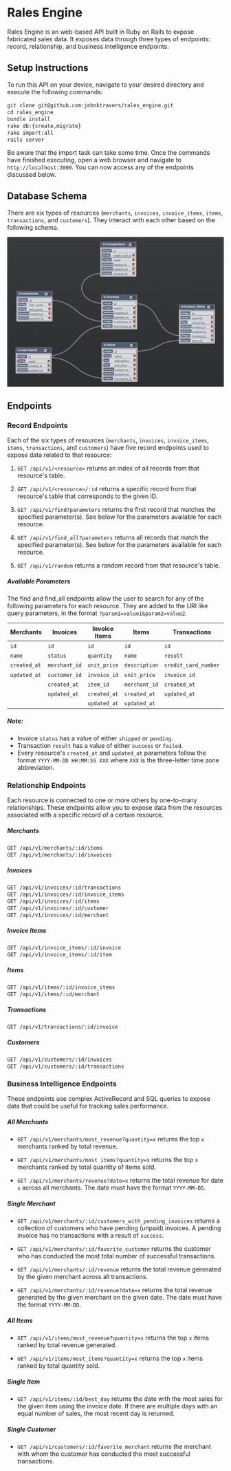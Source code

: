 # Rales Engine

Rales Engine is an web-based API built in Ruby on Rails to expose fabricated sales data. It exposes data through three types of endpoints: record, relationship, and business intelligence endpoints.

## Setup Instructions

To run this API on your device, navigate to your desired directory and execute the following commands:

```
git clone git@github.com:johnktravers/rales_engine.git
cd rales_engine
bundle install
rake db:{create,migrate}
rake import:all
rails server
```

Be aware that the import task can take some time. Once the commands have finished executing, open a web browser and navigate to `http://localhost:3000`. You can now access any of the endpoints discussed below.

## Database Schema

There are six types of resources (`merchants`, `invoices`, `invoice_items`, `items`, `transactions`, and `customers`). They interact with each other based on the following schema.

![Database Schema](https://github.com/johnktravers/rales_engine/blob/media/rales_engine_schema.png?raw=true)

## Endpoints

### Record Endpoints

Each of the six types of resources (`merchants`, `invoices`, `invoice_items`, `items`, `transactions`, and `customers`) have five record endpoints used to expose data related to that resource:

1. `GET /api/v1/<resource>` returns an index of all records from that resource's table.

2. `GET /api/v1/<resource>/:id` returns a specific record from that resource's table that corresponds to the given ID.

3. `GET /api/v1/find?parameters` returns the first record that matches the specified parameter(s). See below for the parameters available for each resource.

4. `GET /api/v1/find_all?parameters` returns all records that match the specified parameter(s). See below for the parameters available for each resource.

5. `GET /api/v1/random` returns a random record from that resource's table.

##### Available Parameters

The find and find_all endpoints allow the user to search for any of the following parameters for each resource. They are added to the URI like query parameters, in the format `?param1=value1&param2=value2`.

| Merchants    | Invoices      | Invoice Items | Items         | Transactions         | Customers    |
|--------------|---------------|---------------|---------------|----------------------|--------------|
| `id`         | `id`          | `id`          | `id`          | `id`                 | `id`         |
| `name`       | `status`      | `quantity`    | `name`        | `result`             | `first_name` |
| `created_at` | `merchant_id` | `unit_price`  | `description` | `credit_card_number` | `last_name`  |
| `updated_at` | `customer_id` | `invoice_id`  | `unit_price`  | `invoice_id`         | `created_at` |
|              | `created_at`  | `item_id`     | `merchant_id` | `created_at`         | `updated_at` |
|              | `updated_at`  | `created_at`  | `created_at`  | `updated_at`         |              |
|              |               | `updated_at`  | `updated_at`  |                      |              |


##### Note:

- Invoice `status` has a value of either `shipped` or `pending`.
- Transaction `result` has a value of either `success` or `failed`.
- Every resource's `created_at` and `updated_at` parameters follow the format `YYYY-MM-DD HH:MM:SS XXX` where `XXX` is the three-letter time zone abbreviation.

### Relationship Endpoints

Each resource is connected to one or more others by one-to-many relationships. These endpoints allow you to expose data from the resources associated with a specific record of a certain resource.

##### Merchants
```
GET /api/v1/merchants/:id/items
GET /api/v1/merchants/:id/invoices
```

##### Invoices
```
GET /api/v1/invoices/:id/transactions
GET /api/v1/invoices/:id/invoice_items
GET /api/v1/invoices/:id/items
GET /api/v1/invoices/:id/customer
GET /api/v1/invoices/:id/merchant
```

##### Invoice Items
```
GET /api/v1/invoice_items/:id/invoice
GET /api/v1/invoice_items/:id/item
```

##### Items
```
GET /api/v1/items/:id/invoice_items
GET /api/v1/items/:id/merchant
```

##### Transactions
```
GET /api/v1/transactions/:id/invoice
```

##### Customers
```
GET /api/v1/customers/:id/invoices
GET /api/v1/customers/:id/transactions
```

### Business Intelligence Endpoints

These endpoints use complex ActiveRecord and SQL queries to expose data that could be useful for tracking sales performance.

##### All Merchants

- `GET /api/v1/merchants/most_revenue?quantity=x` returns the top `x` merchants ranked by total revenue.

- `GET /api/v1/merchants/most_items?quantity=x` returns the top `x` merchants ranked by total quantity of items sold.

- `GET /api/v1/merchants/revenue?date=x` returns the total revenue for date `x` across all merchants. The date must have the format `YYYY-MM-DD`.

##### Single Merchant

- `GET /api/v1/merchants/:id/customers_with_pending_invoices` returns a collection of customers who have pending (unpaid) invoices. A pending invoice has no transactions with a result of `success`.

- `GET /api/v1/merchants/:id/favorite_customer` returns the customer who has conducted the most total number of successful transactions.

- `GET /api/v1/merchants/:id/revenue` returns the total revenue generated by the given merchant across all transactions.

- `GET /api/v1/merchants/:id/revenue?date=x` returns the total revenue generated by the given merchant on the given date. The date must have the format `YYYY-MM-DD`.

##### All Items

- `GET /api/v1/items/most_revenue?quantity=x` returns the top `x` items ranked by total revenue generated.

- `GET /api/v1/items/most_items?quantity=x` returns the top `x` items ranked by total quantity sold.

##### Single Item

- `GET /api/v1/items/:id/best_day` returns the date with the most sales for the given item using the invoice date. If there are multiple days with an equal number of sales, the most recent day is returned.

##### Single Customer

- `GET /api/v1/customers/:id/favorite_merchant` returns the merchant with whom the customer has conducted the most successful transactions.
